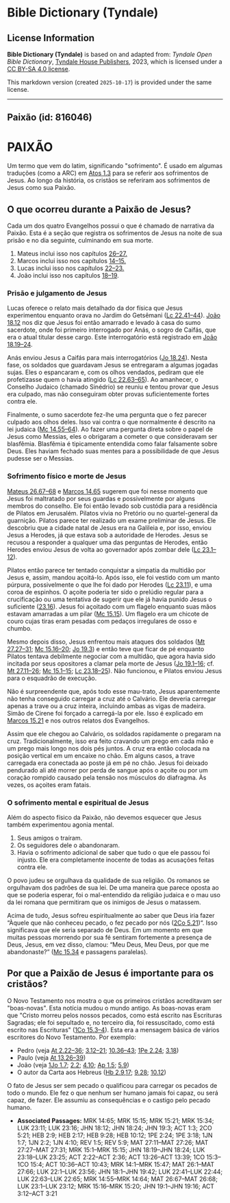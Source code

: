 # Bible Dictionary (Tyndale)

## License Information

**Bible Dictionary (Tyndale)** is based on and adapted from: _Tyndale Open Bible Dictionary_, [Tyndale House Publishers](https://tyndaleopenresources.com/), 2023, which is licensed under a [CC BY-SA 4.0 license](https://creativecommons.org/licenses/by-sa/4.0/legalcode.en).

This markdown version (created `2025-10-17`) is provided under the same license.



--------------------------------

## Paixão (id: 816046)

PAIXÃO
======

Um termo que vem do latim, significando "sofrimento". É usado em algumas traduções (como a ARC) em [Atos 1\.3](https://ref.ly/Acts1:3) para se referir aos sofrimentos de Jesus. Ao longo da história, os cristãos se referiram aos sofrimentos de Jesus como sua Paixão.

O que ocorreu durante a Paixão de Jesus?
----------------------------------------

Cada um dos quatro Evangelhos possui o que é chamado de narrativa da Paixão. Esta é a seção que registra os sofrimentos de Jesus na noite de sua prisão e no dia seguinte, culminando em sua morte.

1. Mateus inclui isso nos capítulos [26–27\.](https://ref.ly/Matt26:1-Matt27:66)
2. Marcos inclui isso nos capítulos [14–15\.](https://ref.ly/Mark14:1-Mark15:47)
3. Lucas inclui isso nos capítulos [22–23\.](https://ref.ly/Luke22:1-Luke23:56)
4. João inclui isso nos capítulos [18–19](https://ref.ly/John18:1-John19:42).

### Prisão e julgamento de Jesus

Lucas oferece o relato mais detalhado da dor física que Jesus experimentou enquanto orava no Jardim do Getsêmani ([Lc 22\.41–44](https://ref.ly/Luke22:41-Luke22:44)). [João 18\.12](https://ref.ly/John18:12) nos diz que Jesus foi então amarrado e levado à casa do sumo sacerdote, onde foi primeiro interrogado por Anás, o sogro de Caifás, que era o atual titular desse cargo. Este interrogatório está registrado em [João 18\.19–24](https://ref.ly/John18:19-John18:24).

Anás enviou Jesus a Caifás para mais interrogatórios ([Jo 18\.24](https://ref.ly/John18:24)). Nesta fase, os soldados que guardavam Jesus se entregaram a algumas jogadas sujas. Eles o espancaram e, com os olhos vendados, pediram que ele profetizasse quem o havia atingido ([Lc 22\.63–65](https://ref.ly/Luke22:63-Luke22:65)). Ao amanhecer, o Conselho Judaico (chamado Sinédrio) se reuniu e tentou provar que Jesus era culpado, mas não conseguiram obter provas suficientemente fortes contra ele.

Finalmente, o sumo sacerdote fez\-lhe uma pergunta que o fez parecer culpado aos olhos deles. Isso vai contra o que normalmente é descrito na lei judaica ([Mc 14\.55–64](https://ref.ly/Mark14:55-Mark14:64)). Ao fazer uma pergunta direta sobre o papel de Jesus como Messias, eles o obrigaram a cometer o que consideravam ser blasfêmia. Blasfêmia é tipicamente entendida como falar falsamente sobre Deus. Eles haviam fechado suas mentes para a possibilidade de que Jesus pudesse ser o Messias.

### Sofrimento físico e morte de Jesus

[Mateus 26\.67–68](https://ref.ly/Matt26:67-Matt26:68) e [Marcos 14\.65](https://ref.ly/Mark14:65) sugerem que foi nesse momento que Jesus foi maltratado por seus guardas e possivelmente por alguns membros do conselho. Ele foi então levado sob custódia para a residência de Pilatos em Jerusalém. Pilatos vivia no Pretório ou no quartel\-general da guarnição. Pilatos parece ter realizado um exame preliminar de Jesus. Ele descobriu que a cidade natal de Jesus era na Galileia e, por isso, enviou Jesus a Herodes, já que estava sob a autoridade de Herodes. Jesus se recusou a responder a qualquer uma das perguntas de Herodes, então Herodes enviou Jesus de volta ao governador após zombar dele ([Lc 23\.1–12](https://ref.ly/Luke23:1-Luke23:12)).

Pilatos então parece ter tentado conquistar a simpatia da multidão por Jesus e, assim, mandou açoitá\-lo. Após isso, ele foi vestido com um manto púrpura, possivelmente o que lhe foi dado por Herodes ([Lc 23\.11](https://ref.ly/Luke23:11)), e uma coroa de espinhos. O açoite poderia ter sido o prelúdio regular para a crucificação ou uma tentativa de sugerir que ele já havia punido Jesus o suficiente ([23\.16](https://ref.ly/Luke23:16)). Jesus foi açoitado com um flagelo enquanto suas mãos estavam amarradas a um pilar ([Mc 15\.15](https://ref.ly/Mark15:15)). Um flagelo era um chicote de couro cujas tiras eram pesadas com pedaços irregulares de osso e chumbo.

Mesmo depois disso, Jesus enfrentou mais ataques dos soldados ([Mt 27\.27–31](https://ref.ly/Matt27:27-Matt27:31); [Mc 15\.16–20](https://ref.ly/Mark15:16-Mark15:20); [Jo 19\.3](https://ref.ly/John19:3)) e então teve que ficar de pé enquanto Pilatos tentava debilmente negociar com a multidão, que agora havia sido incitada por seus opositores a clamar pela morte de Jesus ([Jo 19\.1–16](https://ref.ly/John19:1-John19:16); cf. [Mt 27\.11–26](https://ref.ly/Matt27:11-Matt27:26); [Mc 15\.1–15](https://ref.ly/Mark15:1-Mark15:15); [Lc 23\.18–25](https://ref.ly/Luke23:18-Luke23:25)). Não funcionou, e Pilatos enviou Jesus para o esquadrão de execução.

Não é surpreendente que, após todo esse mau\-trato, Jesus aparentemente não tenha conseguido carregar a cruz até o Calvário. Ele deveria carregar apenas a trave ou a cruz inteira, incluindo ambas as vigas de madeira. Simão de Cirene foi forçado a carregá\-la por ele. Isso é explicado em [Marcos 15\.21](https://ref.ly/Mark15:21) e nos outros relatos dos Evangelhos.

Assim que ele chegou ao Calvário, os soldados rapidamente o pregaram na cruz. Tradicionalmente, isso era feito cravando um prego em cada mão e um prego mais longo nos dois pés juntos. A cruz era então colocada na posição vertical em um encaixe no chão. Em alguns casos, a trave carregada era conectada ao poste já em pé no chão. Jesus foi deixado pendurado ali até morrer por perda de sangue após o açoite ou por um coração rompido causado pela tensão nos músculos do diafragma. Às vezes, os açoites eram fatais.

### O sofrimento mental e espiritual de Jesus

Além do aspecto físico da Paixão, não devemos esquecer que Jesus também experimentou agonia mental.

1. Seus amigos o traíram.
2. Os seguidores dele o abandonaram.
3. Havia o sofrimento adicional de saber que tudo o que ele passou foi injusto. Ele era completamente inocente de todas as acusações feitas contra ele.

O povo judeu se orgulhava da qualidade de sua religião. Os romanos se orgulhavam dos padrões de sua lei. De uma maneira que parece oposta ao que se poderia esperar, foi o mal\-entendido da religião judaica e o mau uso da lei romana que permitiram que os inimigos de Jesus o matassem.

Acima de tudo, Jesus sofreu espiritualmente ao saber que Deus iria fazer “Àquele que não conheceu pecado, o fez pecado por nós ([2Co 5\.21](https://ref.ly/2Cor5:21))“. Isso significava que ele seria separado de Deus. Em um momento em que muitas pessoas morrendo por sua fé sentiram fortemente a presença de Deus, Jesus, em vez disso, clamou: “Meu Deus, Meu Deus, por que me abandonaste?” ([Mc 15\.34](https://ref.ly/Mark15:34) e passagens paralelas).

Por que a Paixão de Jesus é importante para os cristãos?
--------------------------------------------------------

O Novo Testamento nos mostra o que os primeiros cristãos acreditavam ser "boas\-novas". Esta notícia mudou o mundo antigo. As boas\-novas eram que "Cristo morreu pelos nossos pecados, como está escrito nas Escrituras Sagradas; ele foi sepultado e, no terceiro dia, foi ressuscitado, como está escrito nas Escrituras" ([1Co 15\.3–4](https://ref.ly/1Cor15:3-1Cor15:4)). Esta era a mensagem básica de vários escritores do Novo Testamento. Por exemplo:

* Pedro (veja [At 2\.22–36](https://ref.ly/Acts2:22-Acts2:36); [3\.12–21](https://ref.ly/Acts3:12-Acts3:21); [10\.36–43](https://ref.ly/Acts10:36-Acts10:43); [1Pe 2\.24](https://ref.ly/1Pet2:24); [3\.18](https://ref.ly/1Pet3:18))
* Paulo (veja [At 13\.26–39](https://ref.ly/Acts13:26-Acts13:39))
* João (veja [1Jo 1\.7](https://ref.ly/1John1:7); [2\.2](https://ref.ly/1John2:2); [4\.10](https://ref.ly/1John4:10); [Ap 1\.5](https://ref.ly/Rev1:5); [5\.9](https://ref.ly/Rev5:9))
* O autor da Carta aos Hebreus ([Hb 2\.9,17](https://ref.ly/Heb2:9,Heb2:17); [9\.28](https://ref.ly/Heb9:28); [10\.12](https://ref.ly/Heb10:12))

O fato de Jesus ser sem pecado o qualificou para carregar os pecados de todo o mundo. Ele fez o que nenhum ser humano jamais foi capaz, ou será capaz, de fazer. Ele assumiu as consequências e o castigo pelo pecado humano.

* **Associated Passages:** MRK 14:65; MRK 15:15; MRK 15:21; MRK 15:34; LUK 23:11; LUK 23:16; JHN 18:12; JHN 18:24; JHN 19:3; ACT 1:3; 2CO 5:21; HEB 2:9; HEB 2:17; HEB 9:28; HEB 10:12; 1PE 2:24; 1PE 3:18; 1JN 1:7; 1JN 2:2; 1JN 4:10; REV 1:5; REV 5:9; MAT 27:11–MAT 27:26; MAT 27:27–MAT 27:31; MRK 15:1–MRK 15:15; JHN 18:19–JHN 18:24; LUK 23:18–LUK 23:25; ACT 2:22–ACT 2:36; ACT 13:26–ACT 13:39; 1CO 15:3–1CO 15:4; ACT 10:36–ACT 10:43; MRK 14:1–MRK 15:47; MAT 26:1–MAT 27:66; LUK 22:1–LUK 23:56; JHN 18:1–JHN 19:42; LUK 22:41–LUK 22:44; LUK 22:63–LUK 22:65; MRK 14:55–MRK 14:64; MAT 26:67–MAT 26:68; LUK 23:1–LUK 23:12; MRK 15:16–MRK 15:20; JHN 19:1–JHN 19:16; ACT 3:12–ACT 3:21

